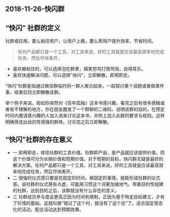 ## 2018-11-26-快闪群



## “快闪” 社群的定义


社群或应用，要么粘住用户，让用户上瘾，要么帮用户提升效率，节省时间。 

> 任何产品都只是一个工具，对工具来说，好的工具就是应该最高效率地完成任务，然后尽快离开。

- 喜欢被粘住的，可以选择泡在群里，嬉笑怒骂打情骂俏，自得其乐。
- 喜欢快速解决问题，可以选择"快闪"，立即解散，即用即走。

“快闪”社群是指通过微信群临时将一群人聚合起来，一起探讨某个话题或者做某件事，结束后则立即解散该群。

举个例子来说，假如你突然对《百年孤独》这本书感兴趣，看完之后有很多感触或者有不理解的地方，你在朋友圈发了一个群聊的二维码，说明该群的目的，在预定时间内邀请感兴趣的人加入进来讨论这本书，并附上加入此群的要求与规则。这样明确筛选出目的性很强的群体。讨论完之后立即解散。



## “快闪”社群的存在意义

* 一 即用即走，体现社群的工具价值。社群即产品，是产品就应该提供价值，而这个价值可分为长期价值和短期价值。对于短期的目标，快闪群无疑是最好的解决方案。任何产品都只是一个工具，对工具来说，好的工具就是应该最高效率地完成任务，然后尽快离开。 
* 二 很强的仪式感只要是在固定的时间，做固定的事情，就能形成社群的仪式感。说社群的仪式感有点虚，可能用习惯这个词更加接地气。带着目的性组建的社群，达到目的之后，该群就没有什么存在的意义。
* 三 社群成员参与度会更高正因为时间有限制，正因为基于特定目标建立，才有了珍惜的基础。这就叫做“错过了这个村，就没有了这个店”了。适合固定常态化的活动，配合活动达到预期效果。